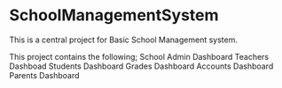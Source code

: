# SchoolManagementSystem
This is a central project for Basic School Management system.

This project contains the following;
      School Admin Dashboard
      Teachers Dashboad
      Students Dashboard
      Grades Dashboard
      Accounts Dashboard
      Parents Dashboard
      
